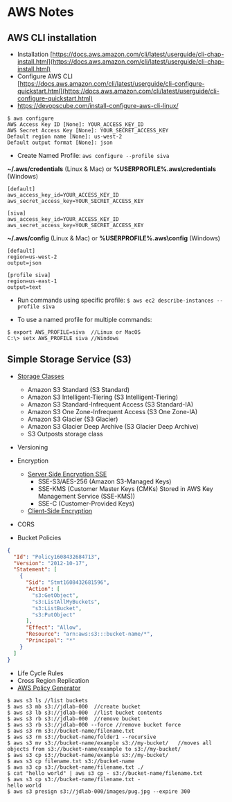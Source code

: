 # AWS Notes

## AWS CLI installation

- Installation [https://docs.aws.amazon.com/cli/latest/userguide/cli-chap-install.html](https://docs.aws.amazon.com/cli/latest/userguide/cli-chap-install.html)
- Configure AWS CLI [https://docs.aws.amazon.com/cli/latest/userguide/cli-configure-quickstart.html](https://docs.aws.amazon.com/cli/latest/userguide/cli-configure-quickstart.html)
- https://devopscube.com/install-configure-aws-cli-linux/
```shell
$ aws configure
AWS Access Key ID [None]: YOUR_ACCESS_KEY_ID
AWS Secret Access Key [None]: YOUR_SECRET_ACCESS_KEY
Default region name [None]: us-west-2
Default output format [None]: json
```

- Create Named Profile: `aws configure --profile siva`

**~/.aws/credentials** (Linux & Mac) or **%USERPROFILE%\.aws\credentials** (Windows)

```shell
[default]
aws_access_key_id=YOUR_ACCESS_KEY_ID
aws_secret_access_key=YOUR_SECRET_ACCESS_KEY

[siva]
aws_access_key_id=YOUR_ACCESS_KEY_ID
aws_secret_access_key=YOUR_SECRET_ACCESS_KEY
```

**~/.aws/config** (Linux & Mac) or **%USERPROFILE%\.aws\config** (Windows)

```shell
[default]
region=us-west-2
output=json

[profile siva]
region=us-east-1
output=text
```

- Run commands using specific profile: `$ aws ec2 describe-instances --profile siva`

- To use a named profile for multiple commands:

```shell
$ export AWS_PROFILE=siva  //Linux or MacOS
C:\> setx AWS_PROFILE siva //Windows
```

## Simple Storage Service (S3)

- [Storage Classes](https://aws.amazon.com/s3/storage-classes/)
  - Amazon S3 Standard (S3 Standard)
  - Amazon S3 Intelligent-Tiering (S3 Intelligent-Tiering)
  - Amazon S3 Standard-Infrequent Access (S3 Standard-IA)
  - Amazon S3 One Zone-Infrequent Access (S3 One Zone-IA)
  - Amazon S3 Glacier (S3 Glacier)
  - Amazon S3 Glacier Deep Archive (S3 Glacier Deep Archive)
  - S3 Outposts storage class
- Versioning
- Encryption

  - [Server Side Encryption SSE](https://docs.aws.amazon.com/AmazonS3/latest/dev/serv-side-encryption.html)
    - SSE-S3/AES-256 (Amazon S3-Managed Keys)
    - SSE-KMS (Customer Master Keys (CMKs) Stored in AWS Key Management Service (SSE-KMS))
    - SSE-C (Customer-Provided Keys)
  - [Client-Side Encryption](https://docs.aws.amazon.com/AmazonS3/latest/dev/UsingClientSideEncryption.html)

- CORS
- Bucket Policies

```json
{
  "Id": "Policy1608432684713",
  "Version": "2012-10-17",
  "Statement": [
    {
      "Sid": "Stmt1608432681596",
      "Action": [
        "s3:GetObject",
        "s3:ListAllMyBuckets",
        "s3:ListBucket",
        "s3:PutObject"
      ],
      "Effect": "Allow",
      "Resource": "arn:aws:s3:::bucket-name/*",
      "Principal": "*"
    }
  ]
}
```

- Life Cycle Rules
- Cross Region Replication
- [AWS Policy Generator](https://awspolicygen.s3.amazonaws.com/policygen.html)

```shell
$ aws s3 ls //list buckets
$ aws s3 mb s3://jdlab-000  //create bucket
$ aws s3 lb s3://jdlab-000  //list bucket contents
$ aws s3 rb s3://jdlab-000  //remove bucket
$ aws s3 rb s3://jdlab-000 --force //remove bucket force
$ aws s3 rm s3://bucket-name/filename.txt
$ aws s3 rm s3://bucket-name/folder1 --recursive
$ aws s3 mv s3://bucket-name/example s3://my-bucket/   //moves all objects from s3://bucket-name/example to s3://my-bucket/
$ aws s3 cp s3://bucket-name/example s3://my-bucket/
$ aws s3 cp filename.txt s3://bucket-name
$ aws s3 cp s3://bucket-name/filename.txt ./
$ cat "hello world" | aws s3 cp - s3://bucket-name/filename.txt
$ aws s3 cp s3://bucket-name/filename.txt -
hello world
$ aws s3 presign s3://jdlab-000/images/pug.jpg --expire 300

```

